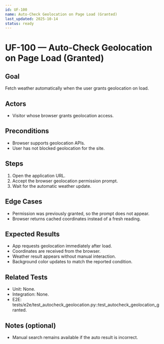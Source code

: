 ```yaml
---
id: UF-100
name: Auto-Check Geolocation on Page Load (Granted)
last_updated: 2025-10-14
status: ready
---
```


# UF-100 — Auto-Check Geolocation on Page Load (Granted)

## Goal
Fetch weather automatically when the user grants geolocation on load.

## Actors
- Visitor whose browser grants geolocation access.

## Preconditions
- Browser supports geolocation APIs.
- User has not blocked geolocation for the site.

## Steps
1. Open the application URL.
2. Accept the browser geolocation permission prompt.
3. Wait for the automatic weather update.

## Edge Cases
- Permission was previously granted, so the prompt does not appear.
- Browser returns cached coordinates instead of a fresh reading.

## Expected Results
- App requests geolocation immediately after load.
- Coordinates are received from the browser.
- Weather result appears without manual interaction.
- Background color updates to match the reported condition.

## Related Tests
- Unit: None.
- Integration: None.
- E2E: tests/e2e/test_autocheck_geolocation.py::test_autocheck_geolocation_granted.

## Notes (optional)
- Manual search remains available if the auto result is incorrect.